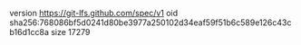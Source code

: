 version https://git-lfs.github.com/spec/v1
oid sha256:768086bf5d0241d80be3977a250102d34eaf59f51b6c589e126c43cb16d1cc8a
size 17279
